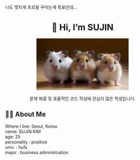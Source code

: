 <!--

## hello everyone 👋


**whatimeisitnow/whatimeisitnow** is a ✨ _special_ ✨ repository because its `README.md` (this file) appears on your GitHub profile.

Here are some ideas to get you started:

- 🔭 I’m currently working on ...
- 🌱 I’m currently learning ...
- 👯 I’m looking to collaborate on ...
- 🤔 I’m looking for help with ...
- 💬 Ask me about ...
- 📫 How to reach me: ...
- 😄 Pronouns: ...
- ⚡ Fun fact: ...
-->

나도 멋지게 프로필 꾸미는게 목표인데...

<!-- 프로필 헤더 -->
<div align="center">

# 👋 Hi, I’m **SUJIN**  
<img src="ham.jpg"><br>

문제 해결 및 효율적인 코드 작성에 관심이 많은 학생입니다.
</div>

## 🧑‍💻 About Me
Where I live: Seoul, Korea <br>
name: SUJIN KIM <br>
age: 25<br>
personality : positive<br>
univ. : hufs<br>
major : business administration<br>
